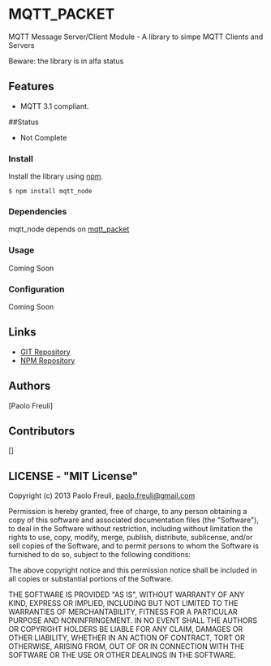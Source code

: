 MQTT_PACKET
====================

MQTT Message Server/Client Module - A library to simpe MQTT Clients and Servers

Beware: the library is in alfa status

## Features

* MQTT 3.1 compliant.

##Status

* Not Complete


### Install

Install the library using [npm](http://npmjs.org/).

```
$ npm install mqtt_node
```

### Dependencies

mqtt_node depends on [mqtt_packet](http://github.com/wuatanabe/mqtt_packet)

### Usage

Coming Soon

### Configuration

Coming Soon

## Links

* [GIT Repository](http://github.com/wuatanabe/mqtt_packet)
* [NPM Repository](https://npmjs.org/package/mqtt_packet)

## Authors

[Paolo Freuli]

## Contributors
[]

## LICENSE - "MIT License"

Copyright (c) 2013 Paolo Freuli, paolo.freuli@gmail.com

Permission is hereby granted, free of charge, to any person
obtaining a copy of this software and associated documentation
files (the "Software"), to deal in the Software without
restriction, including without limitation the rights to use,
copy, modify, merge, publish, distribute, sublicense, and/or sell
copies of the Software, and to permit persons to whom the
Software is furnished to do so, subject to the following
conditions:

The above copyright notice and this permission notice shall be
included in all copies or substantial portions of the Software.

THE SOFTWARE IS PROVIDED "AS IS", WITHOUT WARRANTY OF ANY KIND,
EXPRESS OR IMPLIED, INCLUDING BUT NOT LIMITED TO THE WARRANTIES
OF MERCHANTABILITY, FITNESS FOR A PARTICULAR PURPOSE AND
NONINFRINGEMENT. IN NO EVENT SHALL THE AUTHORS OR COPYRIGHT
HOLDERS BE LIABLE FOR ANY CLAIM, DAMAGES OR OTHER LIABILITY,
WHETHER IN AN ACTION OF CONTRACT, TORT OR OTHERWISE, ARISING
FROM, OUT OF OR IN CONNECTION WITH THE SOFTWARE OR THE USE OR
OTHER DEALINGS IN THE SOFTWARE.